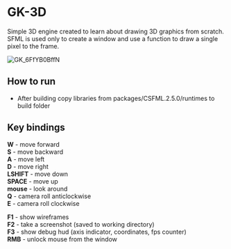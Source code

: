 # GK-3D
Simple 3D engine created to learn about drawing 3D graphics from scratch.
SFML is used only to create a window and use a function to draw a single pixel to the frame.

![GK_6FfYB0BffN](https://github.com/matyjb/GK-3D/assets/19827704/565730cf-45ff-46d1-9c90-46df26dc8f70)

## How to run
 - After building copy libraries from packages/CSFML.2.5.0/runtimes to build folder

## Key bindings
**W** - move forward\
**S** - move backward\
**A** - move left\
**D** - move right\
**LSHIFT** - move down\
**SPACE** - move up\
**mouse** - look around\
**Q** - camera roll anticlockwise\
**E** - camera roll clockwise

**F1** - show wireframes\
**F2** - take a screenshot (saved to working directory)\
**F3** - show debug hud (axis indicator, coordinates, fps counter)\
**RMB** - unlock mouse from the window
